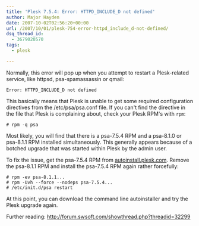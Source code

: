 ```yaml
---
title: 'Plesk 7.5.4: Error: HTTPD_INCLUDE_D not defined'
author: Major Hayden
date: 2007-10-02T02:56:20+00:00
url: /2007/10/01/plesk-754-error-httpd_include_d-not-defined/
dsq_thread_id:
  - 3679020570
tags:
  - plesk

---
```

Normally, this error will pop up when you attempt to restart a Plesk-related service, like httpsd, psa-spamassassin or qmail:

```
Error: HTTPD_INCLUDE_D not defined
```

This basically means that Plesk is unable to get some required configuration directives from the /etc/psa/psa.conf file. If you can't find the directive in the file that Plesk is complaining about, check your Plesk RPM's with `rpm`:

```
# rpm -q psa
```

Most likely, you will find that there is a psa-7.5.4 RPM and a psa-8.1.0 or psa-8.1.1 RPM installed simultaneously. This generally appears because of a botched upgrade that was started within Plesk by the admin user.

To fix the issue, get the psa-7.5.4 RPM from [autoinstall.plesk.com][1]. Remove the psa-8.1.1 RPM and install the psa-7.5.4 RPM again rather forcefully:

```
# rpm -ev psa-8.1.1...
# rpm -Uvh --force --nodeps psa-7.5.4...
# /etc/init.d/psa restart
```

At this point, you can download the command line autoinstaller and try the Plesk upgrade again.

Further reading: <http://forum.swsoft.com/showthread.php?threadid=32299>

 [1]: http://autoinstall.plesk.com/
